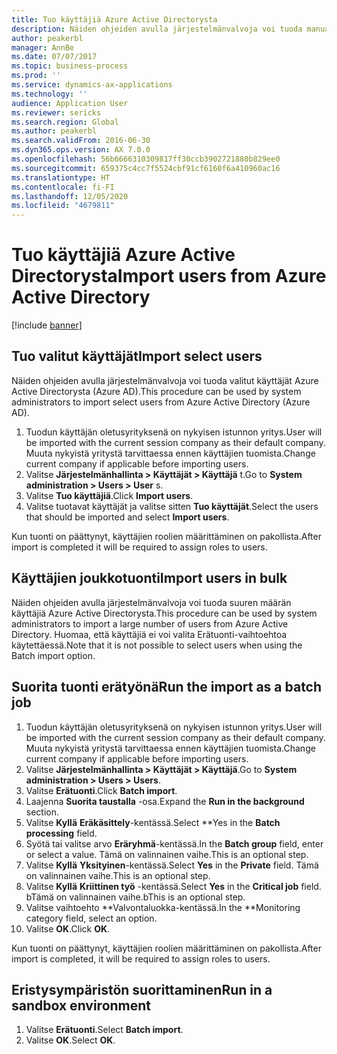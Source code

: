 ```yaml
---
title: Tuo käyttäjiä Azure Active Directorysta
description: Näiden ohjeiden avulla järjestelmänvalvoja voi tuoda manuaalisesti valitut käyttäjät tai suuren määrän käyttäjiä Azure Active Directorysta.
author: peakerbl
manager: AnnBe
ms.date: 07/07/2017
ms.topic: business-process
ms.prod: ''
ms.service: dynamics-ax-applications
ms.technology: ''
audience: Application User
ms.reviewer: sericks
ms.search.region: Global
ms.author: peakerbl
ms.search.validFrom: 2016-06-30
ms.dyn365.ops.version: AX 7.0.0
ms.openlocfilehash: 56b6666310309817ff30ccb3902721880b829ee0
ms.sourcegitcommit: 659375c4cc7f5524cbf91cf6160f6a410960ac16
ms.translationtype: HT
ms.contentlocale: fi-FI
ms.lasthandoff: 12/05/2020
ms.locfileid: "4679811"
---
```

# <a name="import-users-from-azure-active-directory"></a><span data-ttu-id="20584-103">Tuo käyttäjiä Azure Active Directorysta</span><span class="sxs-lookup"><span data-stu-id="20584-103">Import users from Azure Active Directory</span></span>

[!include [banner](../../includes/banner.md)]

## <a name="import-select-users"></a><span data-ttu-id="20584-104">Tuo valitut käyttäjät</span><span class="sxs-lookup"><span data-stu-id="20584-104">Import select users</span></span>

<span data-ttu-id="20584-105">Näiden ohjeiden avulla järjestelmänvalvoja voi tuoda valitut käyttäjät Azure Active Directorysta (Azure AD).</span><span class="sxs-lookup"><span data-stu-id="20584-105">This procedure can be used by system administrators to import select users from Azure Active Directory (Azure AD).</span></span>

1. <span data-ttu-id="20584-106">Tuodun käyttäjän oletusyrityksenä on nykyisen istunnon yritys.</span><span class="sxs-lookup"><span data-stu-id="20584-106">User will be imported with the current session company as their default company.</span></span> <span data-ttu-id="20584-107">Muuta nykyistä yritystä tarvittaessa ennen käyttäjien tuomista.</span><span class="sxs-lookup"><span data-stu-id="20584-107">Change current company if applicable before importing users.</span></span>
2. <span data-ttu-id="20584-108">Valitse **Järjestelmänhallinta > Käyttäjät > Käyttäjä** t.</span><span class="sxs-lookup"><span data-stu-id="20584-108">Go to **System administration > Users > User** s.</span></span>
3. <span data-ttu-id="20584-109">Valitse **Tuo käyttäjiä**.</span><span class="sxs-lookup"><span data-stu-id="20584-109">Click **Import users**.</span></span>
4. <span data-ttu-id="20584-110">Valitse tuotavat käyttäjät ja valitse sitten **Tuo käyttäjät**.</span><span class="sxs-lookup"><span data-stu-id="20584-110">Select the users that should be imported and select **Import users**.</span></span>

<span data-ttu-id="20584-111">Kun tuonti on päättynyt, käyttäjien roolien määrittäminen on pakollista.</span><span class="sxs-lookup"><span data-stu-id="20584-111">After import is completed it will be required to assign roles to users.</span></span>

## <a name="import-users-in-bulk"></a><span data-ttu-id="20584-112">Käyttäjien joukkotuonti</span><span class="sxs-lookup"><span data-stu-id="20584-112">Import users in bulk</span></span>

<span data-ttu-id="20584-113">Näiden ohjeiden avulla järjestelmänvalvoja voi tuoda suuren määrän käyttäjiä Azure Active Directorysta.</span><span class="sxs-lookup"><span data-stu-id="20584-113">This procedure can be used by system administrators to import a large number of users from Azure Active Directory.</span></span>
<span data-ttu-id="20584-114">Huomaa, että käyttäjiä ei voi valita Erätuonti-vaihtoehtoa käytettäessä.</span><span class="sxs-lookup"><span data-stu-id="20584-114">Note that it is not possible to select users when using the Batch import option.</span></span>

## <a name="run-the-import-as-a-batch-job"></a><span data-ttu-id="20584-115">Suorita tuonti erätyönä</span><span class="sxs-lookup"><span data-stu-id="20584-115">Run the import as a batch job</span></span>
1. <span data-ttu-id="20584-116">Tuodun käyttäjän oletusyrityksenä on nykyisen istunnon yritys.</span><span class="sxs-lookup"><span data-stu-id="20584-116">User will be imported with the current session company as their default company.</span></span> <span data-ttu-id="20584-117">Muuta nykyistä yritystä tarvittaessa ennen käyttäjien tuomista.</span><span class="sxs-lookup"><span data-stu-id="20584-117">Change current company if applicable before importing users.</span></span>
2. <span data-ttu-id="20584-118">Valitse **Järjestelmänhallinta > Käyttäjät > Käyttäjä**.</span><span class="sxs-lookup"><span data-stu-id="20584-118">Go to **System administration > Users > Users**.</span></span>
3. <span data-ttu-id="20584-119">Valitse **Erätuonti**.</span><span class="sxs-lookup"><span data-stu-id="20584-119">Click **Batch import**.</span></span>
4. <span data-ttu-id="20584-120">Laajenna **Suorita taustalla** -osa.</span><span class="sxs-lookup"><span data-stu-id="20584-120">Expand the **Run in the background** section.</span></span>
4. <span data-ttu-id="20584-121">Valitse **Kyllä** **Eräkäsittely**-kentässä.</span><span class="sxs-lookup"><span data-stu-id="20584-121">Select \*\*Yes in the **Batch processing** field.</span></span>
6. <span data-ttu-id="20584-122">Syötä tai valitse arvo **Eräryhmä**-kentässä.</span><span class="sxs-lookup"><span data-stu-id="20584-122">In the **Batch group** field, enter or select a value.</span></span> <span data-ttu-id="20584-123">Tämä on valinnainen vaihe.</span><span class="sxs-lookup"><span data-stu-id="20584-123">This is an optional step.</span></span>  
7. <span data-ttu-id="20584-124">Valitse **Kyllä** **Yksityinen**-kentässä.</span><span class="sxs-lookup"><span data-stu-id="20584-124">Select **Yes** in the **Private** field.</span></span> <span data-ttu-id="20584-125">Tämä on valinnainen vaihe.</span><span class="sxs-lookup"><span data-stu-id="20584-125">This is an optional step.</span></span>  
8. <span data-ttu-id="20584-126">Valitse **Kyllä** **Kriittinen työ** -kentässä.</span><span class="sxs-lookup"><span data-stu-id="20584-126">Select **Yes** in the **Critical job** field.</span></span> <span data-ttu-id="20584-127">bTämä on valinnainen vaihe.</span><span class="sxs-lookup"><span data-stu-id="20584-127">bThis is an optional step.</span></span>  
9. <span data-ttu-id="20584-128">Valitse vaihtoehto \*\*Valvontaluokka-kentässä.</span><span class="sxs-lookup"><span data-stu-id="20584-128">In the \*\*Monitoring category field, select an option.</span></span>
10. <span data-ttu-id="20584-129">Valitse **OK**.</span><span class="sxs-lookup"><span data-stu-id="20584-129">Click **OK**.</span></span>

<span data-ttu-id="20584-130">Kun tuonti on päättynyt, käyttäjien roolien määrittäminen on pakollista.</span><span class="sxs-lookup"><span data-stu-id="20584-130">After import is completed, it will be required to assign roles to users.</span></span>

## <a name="run-in-a-sandbox-environment"></a><span data-ttu-id="20584-131">Eristysympäristön suorittaminen</span><span class="sxs-lookup"><span data-stu-id="20584-131">Run in a sandbox environment</span></span>
1. <span data-ttu-id="20584-132">Valitse **Erätuonti**.</span><span class="sxs-lookup"><span data-stu-id="20584-132">Select **Batch import**.</span></span>
2. <span data-ttu-id="20584-133">Valitse **OK**.</span><span class="sxs-lookup"><span data-stu-id="20584-133">Select **OK**.</span></span>
